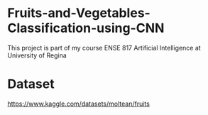 # Fruits-and-Vegetables-Classification-using-CNN
This project is part of my course ENSE 817 Artificial Intelligence at University of Regina


# Dataset
https://www.kaggle.com/datasets/moltean/fruits
